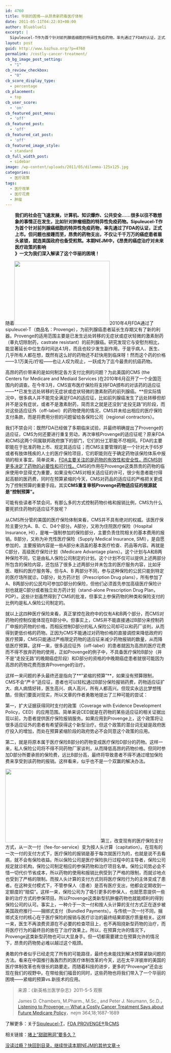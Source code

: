```yaml
---
id: 4760
title: 华丽的困境——从昂贵新药看医疗体制
date: 2011-05-11T04:22:03+00:00
author: Blueblueli
excerpt: |
  Sipuleucel-T作为首个针对前列腺癌细胞的特异性免疫药物，率先通过了FDA的认证，正式上市。但问题也接踵而至，昂贵的药物支出，不仅让千千万万的癌症患者眉头紧锁，就连美国政府也备受煎熬。此文为我们深入解读了这个困境！
layout: post
guid: http://www.bazhua.org/?p=4760
permalink: /costly-cancer-treatment/
cb_bg_image_post_setting:
  - "1"
cb_review_checkbox:
  - "0"
cb_score_display_type:
  - percentage
cb_placement:
  - top
cb_user_score:
  - 'on'
cb_featured_post_menu:
  - 'off'
cb_featured_post:
  - 'off'
cb_featured_cat_post:
  - 'off'
cb_featured_image_style:
  - standard
cb_full_width_post:
  - sidebar
image: /wp-content/uploads/2011/05/dilemma-125x125.jpg
categories:
  - 医疗政策
tags:
  - 医疗改革
  - 医疗花费
  - 肿瘤
---
```

<p style="padding-left: 30px;">
  <strong>我们的社会在飞速发展，计算机、知识爆炸、公共安全……很多以往不敢想象的事情正在发生，比如针对肿瘤细胞的特异性免疫药物。Sipuleucel-T作为首个针对前列腺癌细胞的特异性免疫药物，率先通过了FDA的认证，正式上市。但问题也接踵而至，昂贵的药物支出，不仅让千千万万的癌症患者眉头紧锁，就连美国政府也备受煎熬。本期NEJM中，《昂贵的癌症治疗对未来医疗政策的影响<br /> 》一文为我们深入解读了这个华丽的困境！</strong>
</p>

随着[<img class="size-medium wp-image-4762 alignright" src="/wp-content/uploads/2011/05/high-cost-300x200.jpg" alt="" width="300" height="200" srcset="/wp-content/uploads/2011/05/high-cost-300x200.jpg 300w, /wp-content/uploads/2011/05/high-cost-150x100.jpg 150w, /wp-content/uploads/2011/05/high-cost-360x240.jpg 360w, /wp-content/uploads/2011/05/high-cost-600x400.jpg 600w, /wp-content/uploads/2011/05/high-cost.jpg 888w" sizes="(max-width: 300px) 100vw, 300px" />](/wp-content/uploads/2011/05/high-cost.jpg)2010年4月FDA通过了sipuleucel-T（商品名：Provenge），为前列腺癌患者延长生存期又有了新的利器。Provenge的适用范围主要是已发生远处转移的无症状或症状轻微的激素耐药（睾丸切除耐药，castrate resistant）的前列腺癌。研究发现它与安慰剂相比，能显著延长中位生存时间达4.1月，而且也较少发生副作用。于是乎病人、医生、几乎所有人都在想，既然有这么好的药物还不赶快用到临床呀！然而这个药的价格——3.1万美元/疗程——也让人叹为观止，一跃成为了迄今最贵的抗癌药物。

高昂的药价带来的是如何制定各方支付比例的问题？为此美国的CMS (the Centers for Medicare and Mediaid Services )在2010年6月召开了一个全国范围内的调查。在今年3月，CMS宣布医疗保险将支持FDA颁布的对该药的适应征——**已发生远处转移的无症状或症状轻微的激素耐药的前列腺癌。**但实际情况中，很多病人并不能完全满足FDA的适应征，比如前列腺癌发生了远处转移但却并不是没有症状，或者不是激素耐药，简而言之就是还没到“走投无路”的阶段，而对这些适应征外（off-label）的药物使用的情况，CMS并未给出相应的医疗保险支付条款，而是将费用分担的问题留给各保险公司（regional contractors）。

我们不禁会问：既然FDA已经做了多期临床试验，并最终明确提出了Provenge的适应征，CMS为何还要进行重复劳动，再次审核Provenge的适应征呢？原来FDA和CMS这两个同属联邦政府旗下的部门，它们的分工职能不尽相同。FDA的主要职能在于批准药物上市、规定其适应征；而CMS主要管理的是一个针对大于65岁或者有肢体残疾的人士的医疗保险项目，它的职能则在于确定药物该保险体系中报销的相关事宜。简单说来，<span style="text-decoration: underline;">FDA主要关注的是药物的有效性和安全性，而CMS则更多决定了药物的必要性和可行性。</span>CMS的作用在Provenge这类昂贵的药物的临床使用中显得尤为重要，如果没有CMS对相关适应征的许可，很少有患者能付得起高额的医药费，同时在预算紧缩的今天，CMS对药品的适应征的严格把关更成为了控制预算的重要手段。其实**CMS****重复审核Provenge药物****适应征的根源就是“控制预算”。**

可能有些读者不禁会问，有那么多的方式控制药物价格和报销比例，CMS为什么要死抓住药物的适应征不放呢？

从CMS所分管的美国的医疗保险体制来看，CMS并不具有绝对的权威。该医疗保险主要分为A、B、C、D4个部分。A部分，又称为住院医疗保险（Hospital Insurance, HI），是唯一强制参加的保险部分，主要负责住院相关的基本费用的报销。B部分，又称为补充性医疗保险（Supply Medical Insurance, SMI），是自愿参加的，主要报销内容是一些A部分未涵盖的基本医疗检查、药品等内容。再就是C部分，高级医疗保险计划（Medicare Advantage plans）。这个计划与A和B两种保险不同，它是由私人保险公司制定的计划。这个计划不仅可以提供上述两部分所包含的保险内容，还包括了很多上述两部分并未包含的医疗服务内容，比如牙医、眼科的医疗服务等。但与A、B 两部分不同，参与这种保险的公民只能到特定的医疗场所就诊。D部分，处方药计划（Prescription Drug plans），所有参加了A、B两部分的公民均可参加D部分的保险，但他们必须首先参加高级医疗保险计划也就是C部分或者独立处方药计划（stand-alone Prescription Drug Plan，PDP）。这些计划虽然得到了CMS的批准，但事实上参保药物的种类和保险支付的比例均是私人保险公司制定的。

就以上这四种医疗保险来看，真正掌控在政府中的仅有A和B两个部分，而CMS对药物的控制仅能体现在B部分中。但事实上，CMS并不能直接通过B部分来控制药厂申报的药物的价格，而相反控制D部分的私人保险公司却可以和药厂谈判，从而得到更低价格的药物。正因为CMS不能通过对药物价格的直接调控来降低政府的医疗预算，CMS只能通过严格限定药物的适应征来减少药物报销的数量，从而降低医疗预算。这样一来，很多适应征外（off-label）的患者就因为高昂的医疗花费而不得不放弃药物的使用，正如Provenge的例子中，不具备医疗保险B部分（并不是“走投无路”的晚期癌症阶段）和D部分的资格的中晚期癌症患者就很可能因为高昂的药物花费而放弃Provenge的治疗。

这样一来问题的矛头最终还是指向了**“紧缩的预算”**，如果没有预算限制，CMS不会“严卡”适应征，患者也可以轻松通过B部分保险报销药费，药物适应征扩大、病人病情好转，医生高兴、病人高兴，所有人都高兴。但现实永远比梦想残酷，但我们要面对现实，所以文章的作者勇敢地提出了三种可能的尝试：

第一，扩大证据获得同时支付的政策（Coverage with Evidence Development Policy，CED）的应用范围。简单来说CED就是在药物的某些适应征的相关证据出现以前，为患者提供医疗保险报销服务。如果应用到Provenge上，这个政策将让很多适应征外的患者有希望获得这个新型治疗。但这个政策的潜台词无疑是政府医疗投入的增加，而处在预算紧缩阶段的政府势必不会同意这个政策的应用。

第二，就是将原本属于医疗保险B部分的药物变成医疗保险D部分的药物。这样一来，私人保险公司将不得不同药物厂家谈判，从而降低高昂的药物价格。但同时参加D部分所要承担的保险费，远比B部分高，最终将导致患者不得不通过增加保险费来享受到该药物的报销。这样看来，似乎也不是一个双赢的解决办法。

[<img class="size-medium wp-image-4764 alignright" src="/wp-content/uploads/2011/05/dilemma-300x231.jpg" alt="" width="300" height="231" srcset="/wp-content/uploads/2011/05/dilemma-300x231.jpg 300w, /wp-content/uploads/2011/05/dilemma-150x115.jpg 150w, /wp-content/uploads/2011/05/dilemma.jpg 500w" sizes="(max-width: 300px) 100vw, 300px" />](/wp-content/uploads/2011/05/dilemma.jpg)第三，改变现有的医疗保险支付方式，从一次一付（fee-for-service）变为按人头计算（capitation）。在现有的一次一付的支付方式下，医疗保险的报销是基于每次就医行为的，也就是说不去看病，就不会有保险收益。所以保险公司是医疗保险执行过程中的主导者，保险公司规定就诊机构，保险公司制定相应的参保药物和治疗项目名单。保险公司势必会不惜一切代价节省成本，所以药物的使用和报销比例受到了严格的限制，而就诊地点也受到了严格的限制。而按人头计算的支付方式则将医疗保险行为的主体变成了患者。在这种支付模式下，不管参保人（患者）是否有医疗支出，他都会定期收到一定额度的“赔偿”。这样一来，保险公司为了吸引更多的参保人，也就愿意提供一些新的治疗方式的参保项目。所以Provenge这类新型抗肿瘤药物也就能顺利的得到保险公司的认可。事实上，一种介于一次一付和按人头计算的支付方式正在逐步被美国政府推行——捆绑式支付（Bundled Payments）。与传统一次一付不同，捆绑式支付的核心在于医疗保险的报销与医疗诊治的最终结果即医疗质量相关。这样一来，医生不再浪费资源在不必要的检查项目上，也不再阻挠新型药物的治疗，而将医疗行为的最终目的放在了治疗效果上。所以，在预算允许的情况下，Provenge这类新型药物也可以大显身手。但一切都需要建立在预算允许的情况下，昂贵的药物势必难以越过这个瓶颈。

勇敢的作者似乎已经走完了所有的可能路径，最终也未能找到解决预算紧缺问题的方法。看来在中国推行轰轰烈烈的医疗体制改革的今天，远在太平洋彼岸的美国的医疗体制改革也有很长的路要走。而随着科技的进步，更多的“Provenge”还会出现在我们的视野中。在带给我们福音的同时，这些药物也将我们带入了一个华丽的困境——紧缩的预算vs.新技术的应用。

> 来源：《新英格兰医学杂志》2011-5-5 观察
> 
> James D. Chambers, M.Pharm., M.Sc., and Peter J. Neumann, Sc.D.，[Listening to Provenge — What a Costly Cancer Treatment Says about Future Medicare Policy](http://www.nejm.org/doi/full/10.1056/NEJMp1103057)，nejm 364,18;1687-1689

了解更多：关于<a title="Sipuleucel-T" href="http://www.nejm.org/doi/full/10.1056/NEJMoa1001294" target="_blank">Sipuleucel-T</a>，[FDA PROVENGE®](http://www.fda.gov/BiologicsBloodVaccines/CellularGeneTherapyProducts/ApprovedProducts/ucm210012.htm)及<a title="CMS" href="http://www.cms.gov/" target="_blank">CMS</a>

相关链接：<a rel="bookmark" href="http://www.bazhua.org/2011/02/doughnuts-health-care-reform-medicare-part-d.html">堵上“甜甜圈洞”要多久？</a>

[没读过瘾？快回到目录，继续悦读本期NEJM的其他文章→](http://www.bazhua.org/2011/05/5.html)
